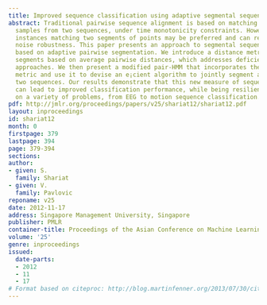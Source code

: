 ```yaml
---
title: Improved sequence classification using adaptive segmental sequence alignment
abstract: Traditional pairwise sequence alignment is based on matching individual
  samples from two sequences, under time monotonicity constraints. However, in some
  instances matching two segments of points may be preferred and can result in increased
  noise robustness. This paper presents an approach to segmental sequence alignment
  based on adaptive pairwise segmentation. We introduce a distance metric between
  segments based on average pairwise distances, which addresses deficiencies of prior
  approaches. We then present a modified pair-HMM that incorporates the proposed distance
  metric and use it to devise an e¡cient algorithm to jointly segment and align the
  two sequences. Our results demonstrate that this new measure of sequence similarity
  can lead to improved classification performance, while being resilient to noise,
  on a variety of problems, from EEG to motion sequence classification.
pdf: http://jmlr.org/proceedings/papers/v25/shariat12/shariat12.pdf
layout: inproceedings
id: shariat12
month: 0
firstpage: 379
lastpage: 394
page: 379-394
sections: 
author:
- given: S.
  family: Shariat
- given: V.
  family: Pavlovic
reponame: v25
date: 2012-11-17
address: Singapore Management University, Singapore
publisher: PMLR
container-title: Proceedings of the Asian Conference on Machine Learning
volume: '25'
genre: inproceedings
issued:
  date-parts:
  - 2012
  - 11
  - 17
# Format based on citeproc: http://blog.martinfenner.org/2013/07/30/citeproc-yaml-for-bibliographies/
---
```

